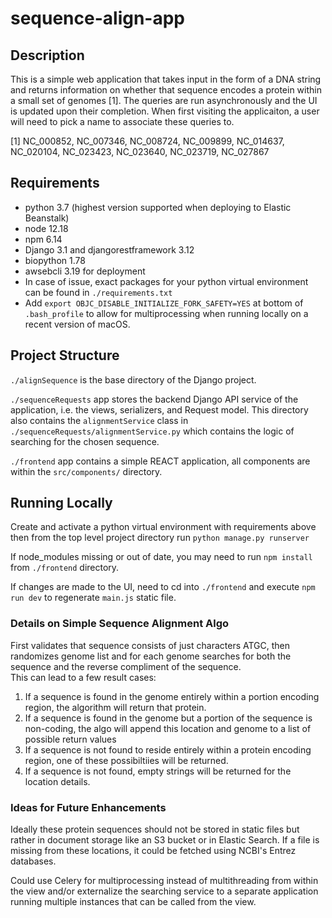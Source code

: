 # sequence-align-app

## Description
This is a simple web application that takes input in the form of a DNA string and returns information on whether that sequence encodes a protein within a small set of genomes [1]. The queries are run asynchronously and the UI is updated upon their completion.
When first visiting the applicaiton, a user will need to pick a name to associate these queries to. 

[1] NC_000852, NC_007346, NC_008724, NC_009899, NC_014637, NC_020104, NC_023423, NC_023640, NC_023719, NC_027867

## Requirements
* python 3.7 (highest version supported when deploying to Elastic Beanstalk)
* node 12.18
* npm 6.14
* Django 3.1 and djangorestframework 3.12
* biopython 1.78
* awsebcli 3.19 for deployment
* In case of issue, exact packages for your python virtual environment can be found in `./requirements.txt`
* Add `export OBJC_DISABLE_INITIALIZE_FORK_SAFETY=YES` at bottom of `.bash_profile` to allow for multiprocessing when running locally on a recent version of macOS. 

## Project Structure
`./alignSequence` is the base directory of the Django project.

`./sequenceRequests` app stores the backend Django API service of the application, i.e. the views, serializers, and Request model.
This directory also contains the `alignmentService` class in `./sequenceRequests/alignmentService.py` which contains the logic of searching for the chosen sequence.

`./frontend` app contains a simple REACT application, all components are within the `src/components/` directory.

## Running Locally
Create and activate a python virtual environment with requirements above then from the top level project directory run `python manage.py runserver`

If node_modules missing or out of date, you may need to run `npm install` from `./frontend` directory.

If changes are made to the UI, need to cd into `./frontend` and execute `npm run dev` to regenerate `main.js` static file.

### Details on Simple Sequence Alignment Algo
First validates that sequence consists of just characters ATGC, then randomizes genome list and for each genome searches for both the sequence and the reverse compliment of the sequence.  
This can lead to a few result cases:
1. If a sequence is found in the genome entirely within a portion encoding region, the algorithm will return that protein.
2. If a sequence is found in the genome but a portion of the sequence is non-coding, the algo will append this location and genome to a list of possible return values
3. If a sequence is not found to reside entirely within a protein encoding region, one of these possibiltiies will be returned.  
4. If a sequence is not found, empty strings will be returned for the location details.

### Ideas for Future Enhancements
Ideally these protein sequences should not be stored in static files but rather in document storage like an S3 bucket or in Elastic Search. If a file is missing from these locations, it could be fetched using NCBI's Entrez databases.  

Could use Celery for multiprocessing instead of multithreading from within the view and/or externalize the searching service to a separate application running multiple instances that can be called from the view.

